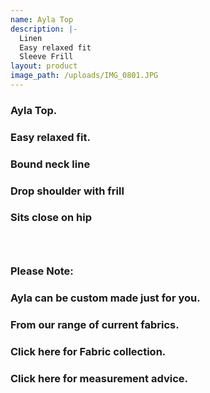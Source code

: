 ```yaml
---
name: Ayla Top
description: |-
  Linen
  Easy relaxed fit
  Sleeve Frill
layout: product
image_path: /uploads/IMG_0801.JPG
---
```


### **Ayla Top.&nbsp;**

### **Easy relaxed fit.**

### **Bound neck line**

### **Drop shoulder with frill&nbsp;**

### **Sits close on hip**

### &nbsp;

### **Please Note:**

### **Ayla can be custom made just for you.**

### **From our range of current fabrics.**

### **Click here for Fabric collection.**

### **Click here for measurement advice.**

&nbsp;